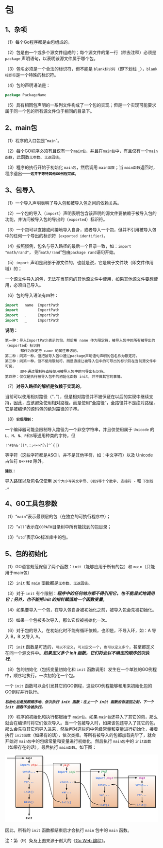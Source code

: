 
包
===

## 1、杂项

（1）每个Go程序都是由包组成的。

（2）包是由一个或多个源文件组成的；每个源文件的第一行（除去注释）必须是 `package` 声明语句，以表明该源文件属于哪个包。

（3）包名必须是一个合法的标识符，但不能是 `blank标识符`（即下划线 `_`），`blank标识符`是一个特殊的标识符。

（4）包的声明语法是：
```go
package PackageName
```

（5）具有相同包声明的一系列文件构成了一个包的实现；但是一个实现可能要求属于同一个包的所有源文件位于相同的目录下。


## 2、main包

（1）程序的入口包是“`main`”。

（2）每个GO程序必须有且仅有一个`main包`，并且在`main包`中，有且仅有一个`main函数`，此函数`无参数`、`无返回值`。

（3）程序的执行开始于初始化 `main包`，然后调用 `main函数`；当 `main函数`返回时，程序退出——**`这并不等待其他GO例程完成`**。


## 3、包导入

（1）一个导入声明表明了导入包和被导入包之间的依赖关系。

（2）一个包的导入（`import`）声明表明包含该声明的源文件要依赖于被导入包的功能，并访问被导入包的导出的（`exported`）标识符。

（3）一个包可以直接或间接地导入自身，或者导入一个包，但并不引用被导入包中的任何一个导出的标识符（`exported identifier`）。

（4）按照惯例，包名与导入路径的最后一个目录一致，如：`import "math/rand"`， 则“`math/rand`”包由`package rand`语句开始。

（5）`import` 声明是局部于源文件的，也就是说，它是属于文件块（即文件作用域）的；

一个源文件导入的包，无法在当前包的其他源文件中使用，如果其他源文件要想使用，必须自己导入。

（6）包的导入语法有四种：
```go
import   name  ImportPath
import         ImportPath
import   .     ImportPath
import   _     ImportPath
```
**说明：**

    第一种：导入ImportPath表示的包，然后用 name 作为限定符，被导入包中的所有被导出的（exported）标识符
           都作为限定符 name 的属性来访问。
    第二种：同第一种，但把被导入包中通过package声明语句声明的包名作为限定符。
    第三种：同第一种，但不使用限制符，而是直接让被导入包中的可导出的标识符在当前源文件中可见，
           即不通过限制符直接使用被导入包中的可导出标识符。
    第四种：仅仅是执行被导入包中的初始化函数 init，并不做其它的事情。

（7）**对导入路径的解析是依赖于实现的**。

当前可以使用相对路径（“`.`”），但是相对路径并不被保证在以后的实现中继续支持，因此，应该避免使用相对路径，而是使用“全路径”，全路径并不是绝对路径，它是被编译的源码包的绝对路径的子串。

（8）**`实现限制：`**

一个编译器可能会限制导入路径为一个非空字符串，并且仅使用属于 `Unicode` 的 `L`、`M`、`N`、`P`和`S`等通用种类的字符，但
```
!"#$%&'()*,:;<=>?[\]^`{|}
```
等字符（这些字符都是ASCII，并不是其他字符，如：中文字符）以及 Unicode 占位符 `U+FFFD` 除外。

**`建议：`**

导入路径以及包名仅使用 `26个大小写英文字母`、`0到9等十个数字`、`连接符 -` 和 `下划线 _`。


## 4、GO工具包参数

（1）“`main`”表示最顶层的包（在独立的可执行程序中）；

（2）“`all`”表示在`GOPATH`目录树中所有能找到的包目录；

（3）“`std`”表示Go标准库中的包。


## 5、包的初始化

（1）GO语言规范保留了两个函数：`init`（能够应用于所有的包）和 `main`（只能用于main包）

（2）`init` 和 `main` 函数都是`无参数`、`无返回值`。

（3）对于 `init` 有个限制：_**程序中的任何地方都不得引用它，也不能显式地调用它；另外，也不能把 init 的指针赋值给一个函数变量**_。

（4）如果要导入一个包，在导入包自身被初始化之前，被导入包会先被初始化。

（5）如果一个包被多次导入，那么它仅被初始化一次。

（6）对于包的导入，在初始化时不能有循环依赖，也即是，不导入环，如：A 导入 B，B 又导入 A。

（7）`init` 函数是可选的，`可以不定义`，`可以定义一个`，`也可以定义多个`，甚至都定义在同一个源文件中。**_如果定义多个 init 函数，它们将会以不确定的顺序依次执行_**。

（8）包的初始化（包括变量初始化和 `init` 函数调用）发生在一个单独的GO例程中，顺序地执行，一次初始化一个包。

一个 `init` 函数可以会引发其它的GO例程，这些GO例程能够和用来初始化包的GO例程并行执行。

**_`初始化总是按照顺序地、依次执行 init 函数：在上一个 init 函数没有返回之前，下一个 init 函数不会被执行。`_**

（9）程序的初始化和执行都起始于 `main包`。如果 `main包`还导入了其它的包，那么就会在编译时将它们依次导入。当一个包被导入时，如果该包还导入了其它的包，那么会先将其它包导入进来，然后再对这些包中包级常量和变量进行初始化，接着执行 `init函数`（如果有的话），依次类推。等所有被导入的包都加载完毕了，就会开始对 `main包`中的包级常量和变量进行初始化，然后执行 `main包`中的 `init函数`（如果存在的话），最后执行 `main函数`。如下图：

![package init](./_static/package-init.png)

因此，所有的 `init` 函数都结束后才会执行 `main` 包中的 `main` 函数。

注：第（9）条及上图来源于谢大的《[Go Web 编程](https://github.com/astaxie/build-web-application-with-golang/blob/master/ebook/02.3.md#main%E5%87%BD%E6%95%B0%E5%92%8Cinit%E5%87%BD%E6%95%B0)》。
